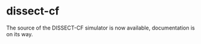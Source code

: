 dissect-cf
==========

The source of the DISSECT-CF simulator is now available, documentation is on its way.
